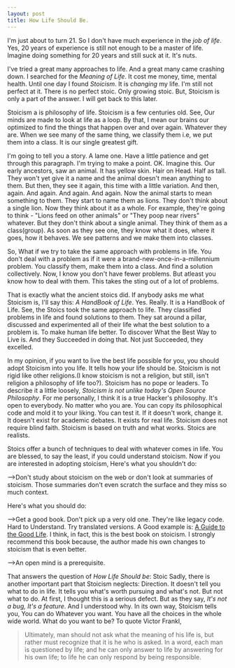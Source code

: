 ```yaml
---
layout: post
title: How Life Should Be.
---
```


I'm just about to turn 21.
So I don't have much experience in the _job of life_.
Yes, 20 years of experience is still not enough to be a master of life.
Imagine doing something for 20 years and still suck at it. It's nuts.

I've tried a great many approaches to life.
And a great many came crashing down.
I searched for the _Meaning of Life_.
It cost me money, time, mental health.
Until one day I found _Stoicism_.
It is _changing_ my life.
I'm still not perfect at it.
There is no perfect stoic.
Only growing stoic.
But, Stoicism is only a part of the answer.
I will get back to this later.

Stoicism a is philosophy of life.
Stoicism is a few centuries old.
See, Our minds are made to look at life as a loop.
By that, I mean our brains our optimized to find the things that happen over and over again. Whatever they are.
When we see many of the same thing, we classify them i.e, we put them into a class.
It is our single greatest gift.

I'm going to tell you a story.
A lame one.
Have a little patience and get through this paragraph.
I'm trying to make a point.
OK.
Imagine this.
Our early ancestors, saw an animal. It has yellow skin. Hair on Head. Half as tall.
They won't yet give it a name and the animal doesn't mean anything to them.
But then, they see it again, this time with a little variation.
And then, again. And again. And again. And again.
Now the animal starts to mean something to them.
They start to name them as lions.
They don't think about a single lion.
Now they think about it as a whole.
For example, they're going to think - "Lions feed on other animals" or "They poop near rivers" whatever.
But they don't think about a single animal.
They think of them as a class(group).
As soon as they see one, they know what it does, where it goes, how it behaves.
We see patterns and we make them into classes.

So, What if we try to take the same approach with problems in life. You don't deal with a problem as if it were a brand-new-once-in-a-millennium problem. You classify them, make them into a class. And find a solution collectively. Now, I know you don't have fewer problems. But atleast you know how to deal with them. This takes the sting out of a lot of problems.

That is exactly what the ancient stoics did.
If anybody asks me what Stoicism is, I'll say this: _A HandBook of Life_.
Yes. Really.
It is a HandBook of Life.
See, the Stoics took the same approach to life.
They classified problems in life and found solutions to them.
They sat around a pillar, discussed and experimented all of their life what the best solution to a problem is.
To make human life better.
To discover What the Best Way to Live is.
And they Succeeded in doing that.
Not just Succeeded, they excelled.

In my opinion, if you want to live the best life possible for you, you should adopt Stoicism into you life.
It tells how your life should be.
Stoicism is not rigid like other religions.(I know stoicism is not a religion, but still, isn't religion a philosophy of life too?).
Stoicism has no pope or leaders.
To describe it a little loosely, _Stoicism is not unlike today's Open Source Philosophy_.
For me personally, I think it is a true Hacker's philosophy.
It's open to everybody. No matter who you are.
You can copy its philosophical code and mold it to your liking.
You can test it.
If it doesn't work, change it.
It doesn't exist for academic debates. It exists for real life.
Stoicism does not require blind faith.
Stoicism is based on truth and what works.
Stoics are realists.

Stoics offer a bunch of techniques to deal with whatever comes in life.
You are blessed, to say the least, if you could understand stoicism.
Now if you are interested in adopting stoicism, Here's what you shouldn't do:

-->Don't study about stoicism on the web or don't look at summaries of stoicism. Those summaries don't even scratch the surface and they miss so much context.

Here's what you should do:

-->Get a good book. Don't pick up a very old one. They're like legacy code. Hard to Understand. Try translated versions.
A Good example is: [A Guide to the Good Life](https://www.goodreads.com/book/show/5617966-a-guide-to-the-good-life).
I think, in fact, this is the best book on stoicism.
I strongly recommend this book because, the author made his own changes to stoicism that is even better.

-->An open mind is a prerequisite.

That answers the question of _How Life Should be_: Stoic
Sadly, there is another important part that Stoicism neglects: Direction.
It doesn't tell you what to do in life.
It tells you what's worth pursuing and what's not.
But not what to do.
At first, I thought this is a serious defect.
But as they say, _It's not a bug, It's a feature_.
And I understood why.
In its own way, Stoicism tells you, You can do Whatever you want.
You have all the choices in the whole wide world.
What do you want to be?
To quote Victor Frankl, 
>Ultimately, man should not ask what the meaning of his life is, but rather must recognize that it is he who is asked. In a word, each man is questioned by life; and he can only answer to life by answering for his own life; to life he can only respond by being responsible.

